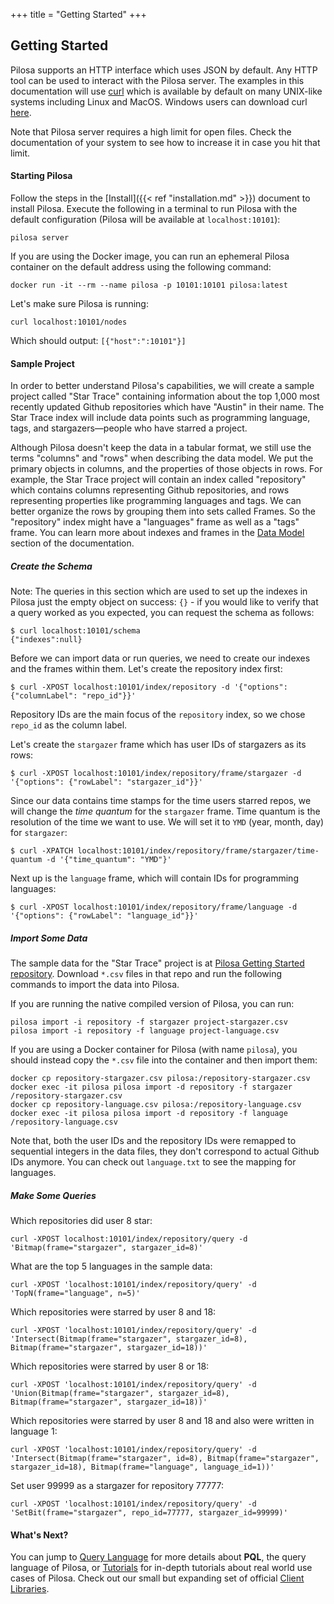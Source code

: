 +++
title = "Getting Started"
+++

## Getting Started

Pilosa supports an HTTP interface which uses JSON by default.
Any HTTP tool can be used to interact with the Pilosa server. The examples in this documentation will use [curl](https://curl.haxx.se/) which is available by default on many UNIX-like systems including Linux and MacOS. Windows users can download curl [here](https://curl.haxx.se/download.html).

Note that Pilosa server requires a high limit for open files. Check the documentation of your system to see how to increase it in case you hit that limit.

#### Starting Pilosa

Follow the steps in the [Install]({{< ref "installation.md" >}}) document to install Pilosa.
Execute the following in a terminal to run Pilosa with the default configuration (Pilosa will be available at `localhost:10101`):
```
pilosa server
```

If you are using the Docker image, you can run an ephemeral Pilosa container on the default address using the following command:
```
docker run -it --rm --name pilosa -p 10101:10101 pilosa:latest
```

Let's make sure Pilosa is running:
```
curl localhost:10101/nodes
```

Which should output: `[{"host":":10101"}]`

#### Sample Project

In order to better understand Pilosa's capabilities, we will create a sample project called "Star Trace" containing information about the top 1,000 most recently updated Github repositories which have "Austin" in their name. The Star Trace index will include data points such as programming language, tags, and stargazers—people who have starred a project.

Although Pilosa doesn't keep the data in a tabular format, we still use the terms "columns" and "rows" when describing the data model. We put the primary objects in columns, and the properties of those objects in rows. For example, the Star Trace project will contain an index called "repository" which contains columns representing Github repositories, and rows representing properties like programming languages and tags. We can better organize the rows by grouping them into sets called Frames. So the "repository" index might have a "languages" frame as well as a "tags" frame. You can learn more about indexes and frames in the [Data Model](data_model) section of the documentation.

##### Create the Schema

Note:
The queries in this section which are used to set up the indexes in Pilosa just the empty object on success: `{}` - if you would like to verify that a query worked as you expected, you can request the schema as follows:
```
$ curl localhost:10101/schema
{"indexes":null}
```

Before we can import data or run queries, we need to create our indexes and the frames within them. Let's create the repository index first:
```
$ curl -XPOST localhost:10101/index/repository -d '{"options": {"columnLabel": "repo_id"}}'
```

Repository IDs are the main focus of the `repository` index, so we chose `repo_id` as the column label.

Let's create the `stargazer` frame which has user IDs of stargazers as its rows:
```
$ curl -XPOST localhost:10101/index/repository/frame/stargazer -d '{"options": {"rowLabel": "stargazer_id"}}'
```

Since our data contains time stamps for the time users starred repos, we will change the *time quantum* for the `stargazer` frame. Time quantum is the resolution of the time we want to use. We will set it to `YMD` (year, month, day) for `stargazer`:
```
$ curl -XPATCH localhost:10101/index/repository/frame/stargazer/time-quantum -d '{"time_quantum": "YMD"}'
```

Next up is the `language` frame, which will contain IDs for programming languages:
```
$ curl -XPOST localhost:10101/index/repository/frame/language -d '{"options": {"rowLabel": "language_id"}}'
```
##### Import Some Data

The sample data for the "Star Trace" project is at [Pilosa Getting Started repository](https://github.com/pilosa/getting-started). Download `*.csv` files in that repo and run the following commands to import the data into Pilosa.

If you are running the native compiled version of Pilosa, you can run:
```
pilosa import -i repository -f stargazer project-stargazer.csv
pilosa import -i repository -f language project-language.csv
```

If you are using a Docker container for Pilosa (with name `pilosa`), you should instead copy the `*.csv` file into the container and then import them:
```
docker cp repository-stargazer.csv pilosa:/repository-stargazer.csv
docker exec -it pilosa pilosa import -d repository -f stargazer /repository-stargazer.csv
docker cp repository-language.csv pilosa:/repository-language.csv
docker exec -it pilosa pilosa import -d repository -f language /repository-language.csv
```

Note that, both the user IDs and the repository IDs were remapped to sequential integers in the data files, they don't correspond to actual Github IDs anymore. You can check out `language.txt` to see the mapping for languages.

##### Make Some Queries

Which repositories did user 8 star:
```
curl -XPOST localhost:10101/index/repository/query -d 'Bitmap(frame="stargazer", stargazer_id=8)'
```

What are the top 5 languages in the sample data:
```
curl -XPOST 'localhost:10101/index/repository/query' -d 'TopN(frame="language", n=5)'
```

Which repositories were starred by user 8 and 18:
```
curl -XPOST 'localhost:10101/index/repository/query' -d 'Intersect(Bitmap(frame="stargazer", stargazer_id=8), Bitmap(frame="stargazer", stargazer_id=18))'
```

Which repositories were starred by user 8 or 18:
```
curl -XPOST 'localhost:10101/index/repository/query' -d 'Union(Bitmap(frame="stargazer", stargazer_id=8), Bitmap(frame="stargazer", stargazer_id=18))'
```

Which repositories were starred by user 8 and 18 and also were written in language 1:
```
curl -XPOST 'localhost:10101/index/repository/query' -d 'Intersect(Bitmap(frame="stargazer", id=8), Bitmap(frame="stargazer", stargazer_id=18), Bitmap(frame="language", language_id=1))'
```

Set user 99999 as a stargazer for repository 77777:
```
curl -XPOST 'localhost:10101/index/repository/query' -d 'SetBit(frame="stargazer", repo_id=77777, stargazer_id=99999)'
```

#### What's Next?

You can jump to [Query Language](../query-language) for more details about **PQL**, the query language of Pilosa, or [Tutorials](../tutorials) for in-depth tutorials about real world use cases of Pilosa. Check out our small but expanding set of official [Client Libraries](../client-libraries).
